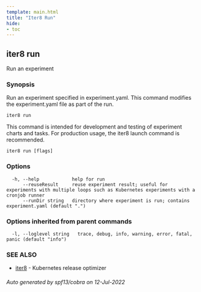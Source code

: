 ```yaml
---
template: main.html
title: "Iter8 Run"
hide:
- toc
---
```

## iter8 run

Run an experiment

### Synopsis


Run an experiment specified in experiment.yaml. This command modifies the experiment.yaml file as part of the run.

	iter8 run

This command is intended for development and testing of experiment charts and tasks. For production usage, the iter8 launch command is recommended.


```
iter8 run [flags]
```

### Options

```
  -h, --help            help for run
      --reuseResult     reuse experiment result; useful for experiments with multiple loops such as Kubernetes experiments with a cronjob runner
      --runDir string   directory where experiment is run; contains experiment.yaml (default ".")
```

### Options inherited from parent commands

```
  -l, --loglevel string   trace, debug, info, warning, error, fatal, panic (default "info")
```

### SEE ALSO

* [iter8](iter8.md)	 - Kubernetes release optimizer

###### Auto generated by spf13/cobra on 12-Jul-2022
